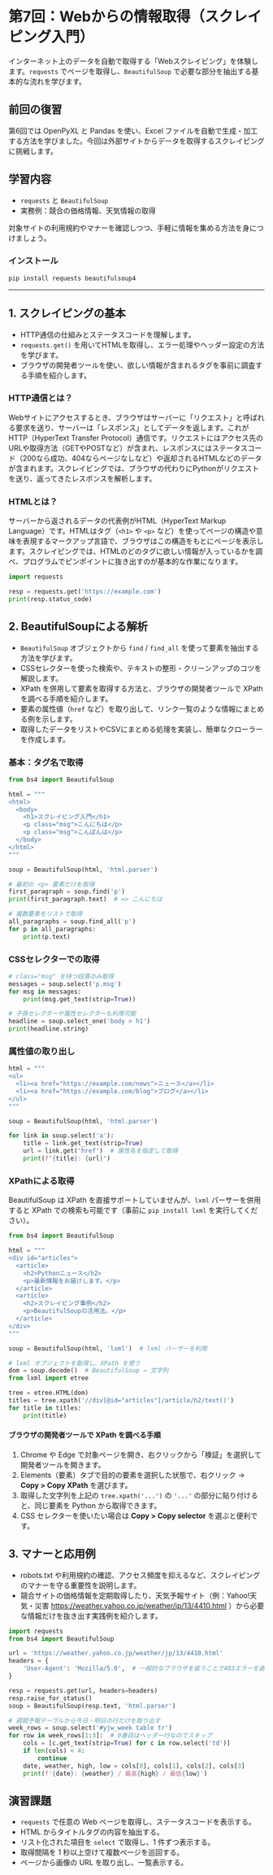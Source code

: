 # 第7回：Webからの情報取得（スクレイピング入門）

インターネット上のデータを自動で取得する「Webスクレイピング」を体験します。`requests` でページを取得し、`BeautifulSoup` で必要な部分を抽出する基本的な流れを学びます。

## 前回の復習

第6回では OpenPyXL と Pandas を使い、Excel ファイルを自動で生成・加工する方法を学びました。今回は外部サイトからデータを取得するスクレイピングに挑戦します。

## 学習内容

- `requests` と `BeautifulSoup`
- 実務例：競合の価格情報、天気情報の取得

対象サイトの利用規約やマナーを確認しつつ、手軽に情報を集める方法を身につけましょう。

### インストール

```bash
pip install requests beautifulsoup4
```

---

## 1. スクレイピングの基本

- HTTP通信の仕組みとステータスコードを理解します。
- `requests.get()` を用いてHTMLを取得し、エラー処理やヘッダー設定の方法を学びます。
- ブラウザの開発者ツールを使い、欲しい情報が含まれるタグを事前に調査する手順を紹介します。

### HTTP通信とは？

Webサイトにアクセスするとき、ブラウザはサーバーに「リクエスト」と呼ばれる要求を送り、サーバーは「レスポンス」としてデータを返します。これがHTTP（HyperText Transfer Protocol）通信です。リクエストにはアクセス先のURLや取得方法（GETやPOSTなど）が含まれ、レスポンスにはステータスコード（200なら成功、404ならページなしなど）や返却されるHTMLなどのデータが含まれます。スクレイピングでは、ブラウザの代わりにPythonがリクエストを送り、返ってきたレスポンスを解析します。

### HTMLとは？

サーバーから返されるデータの代表例がHTML（HyperText Markup Language）です。HTMLはタグ（`<h1>` や `<p>` など）を使ってページの構造や意味を表現するマークアップ言語で、ブラウザはこの構造をもとにページを表示します。スクレイピングでは、HTMLのどのタグに欲しい情報が入っているかを調べ、プログラムでピンポイントに抜き出すのが基本的な作業になります。

```python
import requests

resp = requests.get('https://example.com')
print(resp.status_code)
```

## 2. BeautifulSoupによる解析

- `BeautifulSoup` オブジェクトから `find` / `find_all` を使って要素を抽出する方法を学びます。
- CSSセレクターを使った検索や、テキストの整形・クリーンアップのコツを解説します。
- XPath を併用して要素を取得する方法と、ブラウザの開発者ツールで XPath を調べる手順を紹介します。
- 要素の属性値（`href` など）を取り出して、リンク一覧のような情報にまとめる例を示します。
- 取得したデータをリストやCSVにまとめる処理を実装し、簡単なクローラーを作成します。

### 基本：タグ名で取得

```python
from bs4 import BeautifulSoup

html = """
<html>
  <body>
    <h1>スクレイピング入門</h1>
    <p class="msg">こんにちは</p>
    <p class="msg">こんばんは</p>
  </body>
</html>
"""

soup = BeautifulSoup(html, 'html.parser')

# 最初の <p> 要素だけを取得
first_paragraph = soup.find('p')
print(first_paragraph.text)  # => こんにちは

# 複数要素をリストで取得
all_paragraphs = soup.find_all('p')
for p in all_paragraphs:
    print(p.text)
```

### CSSセレクターでの取得

```python
# class="msg" を持つ段落のみ取得
messages = soup.select('p.msg')
for msg in messages:
    print(msg.get_text(strip=True))

# 子孫セレクターや属性セレクターも利用可能
headline = soup.select_one('body > h1')
print(headline.string)
```

### 属性値の取り出し

```python
html = """
<ul>
  <li><a href="https://example.com/news">ニュース</a></li>
  <li><a href="https://example.com/blog">ブログ</a></li>
</ul>
"""

soup = BeautifulSoup(html, 'html.parser')

for link in soup.select('a'):
    title = link.get_text(strip=True)
    url = link.get('href')  # 属性名を指定して取得
    print(f"{title}: {url}")
```

### XPathによる取得

BeautifulSoup は XPath を直接サポートしていませんが、`lxml` パーサーを併用すると XPath での検索も可能です（事前に `pip install lxml` を実行してください）。

```python
from bs4 import BeautifulSoup

html = """
<div id="articles">
  <article>
    <h2>Pythonニュース</h2>
    <p>最新情報をお届けします。</p>
  </article>
  <article>
    <h2>スクレイピング事例</h2>
    <p>BeautifulSoupの活用法。</p>
  </article>
</div>
"""

soup = BeautifulSoup(html, 'lxml')  # lxml パーサーを利用

# lxml オブジェクトを取得し、XPath を使う
dom = soup.decode()  # BeautifulSoup → 文字列
from lxml import etree

tree = etree.HTML(dom)
titles = tree.xpath('//div[@id="articles"]/article/h2/text()')
for title in titles:
    print(title)
```

#### ブラウザの開発者ツールで XPath を調べる手順

1. Chrome や Edge で対象ページを開き、右クリックから「検証」を選択して開発者ツールを開きます。
2. Elements（要素）タブで目的の要素を選択した状態で、右クリック → **Copy > Copy XPath** を選びます。
3. 取得した文字列を上記の `tree.xpath('...')` の `'...'` の部分に貼り付けると、同じ要素を Python から取得できます。
4. CSS セレクターを使いたい場合は **Copy > Copy selector** を選ぶと便利です。

## 3. マナーと応用例

- robots.txt や利用規約の確認、アクセス頻度を抑えるなど、スクレイピングのマナーを守る重要性を説明します。
- 競合サイトの価格情報を定期取得したり、天気予報サイト（例：Yahoo!天気・災害 https://weather.yahoo.co.jp/weather/jp/13/4410.html ）から必要な情報だけを抜き出す実践例を紹介します。

```python
import requests
from bs4 import BeautifulSoup

url = 'https://weather.yahoo.co.jp/weather/jp/13/4410.html'
headers = {
    'User-Agent': 'Mozilla/5.0',  # 一般的なブラウザを装うことで403エラーを避ける
}

resp = requests.get(url, headers=headers)
resp.raise_for_status()
soup = BeautifulSoup(resp.text, 'html.parser')

# 週間予報テーブルから今日・明日の行だけを取り出す
week_rows = soup.select('#yjw_week table tr')
for row in week_rows[1:3]:  # 0番目はヘッダー行なのでスキップ
    cols = [c.get_text(strip=True) for c in row.select('td')]
    if len(cols) < 4:
        continue
    date, weather, high, low = cols[0], cols[1], cols[2], cols[3]
    print(f'{date}: {weather} / 最高{high} / 最低{low}')
```

## 演習課題

- `requests` で任意の Web ページを取得し、ステータスコードを表示する。
- HTML からタイトルタグの内容を抽出する。
- リスト化された項目を `select` で取得し、1 件ずつ表示する。
- 取得間隔を 1 秒以上空けて複数ページを巡回する。
- ページから画像の URL を取り出し、一覧表示する。
